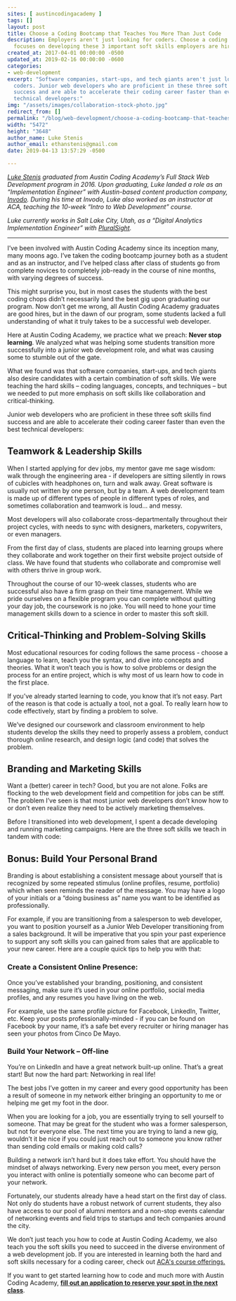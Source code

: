 ```yaml
---
sites: [ austincodingacademy ]
tags: []
layout: post
title: Choose a Coding Bootcamp that Teaches You More Than Just Code
description: Employers aren't just looking for coders. Choose a coding bootcamp that
  focuses on developing these 3 important soft skills employers are hiring for.
created_at: 2017-04-01 00:00:00 -0500
updated_at: 2019-02-16 00:00:00 -0600
categories:
- web-development
excerpt: "Software companies, start-ups, and tech giants aren't just looking for
  coders. Junior web developers who are proficient in these three soft skills find
  success and are able to accelerate their coding career faster than even the best
  technical developers:"
img: "/assets/images/collaboration-stock-photo.jpg"
redirect_from: []
permalink: "/blog/web-development/choose-a-coding-bootcamp-that-teaches-you-more-than-just-code/"
width: "5472"
height: "3648"
author_name: Luke Stenis
author_email: ethanstenis@gmail.com
date: 2019-04-13 13:57:29 -0500

---
```

[_Luke Stenis_](https://www.linkedin.com/in/ethanstenis/) _graduated from Austin Coding Academy’s Full Stack Web Development program in 2016. Upon graduating, Luke landed a role as an “Implementation Engineer” with Austin-based content production company,_ [_Invodo_](https://www.invodo.com/)_. During his time at Invodo, Luke also worked as an instructor at ACA, teaching the 10-week “Intro to Web Development” course._

_Luke currently works in Salt Lake City, Utah, as a “Digital Analytics Implementation Engineer” with_ [_PluralSight_](https://www.pluralsight.com/)_._

***

I’ve been involved with Austin Coding Academy since its inception many, many moons ago. I’ve taken the coding bootcamp journey both as a student and as an instructor, and I’ve helped class after class of students go from complete novices to completely job-ready in the course of nine months, with varying degrees of success.

This might surprise you, but in most cases the students with the best coding chops didn’t necessarily land the best gig upon graduating our program. Now don’t get me wrong, all Austin Coding Academy graduates are good hires, but in the dawn of our program, some students lacked a full understanding of what it truly takes to be a successful web developer.

Here at Austin Coding Academy, we practice what we preach: **Never stop learning**. We analyzed what was helping some students transition more successfully into a junior web development role, and what was causing some to stumble out of the gate.

What we found was that software companies, start-ups, and tech giants also desire candidates with a certain combination of soft skills. We were teaching the hard skills – coding languages, concepts, and techniques – but we needed to put more emphasis on soft skills like collaboration and critical-thinking.

Junior web developers who are proficient in these three soft skills find success and are able to accelerate their coding career faster than even the best technical developers:

## Teamwork & Leadership Skills

When I started applying for dev jobs, my mentor gave me sage wisdom: walk through the engineering area - if developers are sitting silently in rows of cubicles with headphones on, turn and walk away. Great software is usually not written by one person, but by a team. A web development team is made up of different types of people in different types of roles, and sometimes collaboration and teamwork is loud… and messy.

Most developers will also collaborate cross-departmentally throughout their project cycles, with needs to sync with designers, marketers, copywriters, or even managers.

From the first day of class, students are placed into learning groups where they collaborate and work together on their first website project outside of class. We have found that students who collaborate and compromise well with others thrive in group work.

Throughout the course of our 10-week classes, students who are successful also have a firm grasp on their time management. While we pride ourselves on a flexible program you can complete without quitting your day job, the coursework is no joke. You will need to hone your time management skills down to a science in order to master this soft skill.

## Critical-Thinking and Problem-Solving Skills

Most educational resources for coding follows the same process - choose a language to learn, teach you the syntax, and dive into concepts and theories. What it won’t teach you is how to solve problems or design the process for an entire project, which is why most of us learn how to code in the first place.

If you’ve already started learning to code, you know that it’s not easy. Part of the reason is that code is actually a tool, not a goal. To really learn how to code effectively, start by finding a problem to solve.

We’ve designed our coursework and classroom environment to help students develop the skills they need to properly assess a problem, conduct thorough online research, and design logic (and code) that solves the problem.

## Branding and Marketing Skills

Want a (better) career in tech? Good, but you are not alone. Folks are flocking to the web development field and competition for jobs can be stiff. The problem I’ve seen is that most junior web developers don’t know how to or don’t even realize they need to be actively marketing themselves.

Before I transitioned into web development, I spent a decade developing and running marketing campaigns. Here are the three soft skills we teach in tandem with code:

## Bonus: Build Your Personal Brand

Branding is about establishing a consistent message about yourself that is recognized by some repeated stimulus (online profiles, resume, portfolio) which when seen reminds the reader of the message. You may have a logo of your initials or a “doing business as” name you want to be identified as professionally.

For example, if you are transitioning from a salesperson to web developer, you want to position yourself as a Junior Web Developer transitioning from a sales background. It will be imperative that you spin your past experience to support any soft skills you can gained from sales that are applicable to your new career. Here are a couple quick tips to help you with that:

### Create a Consistent Online Presence:

Once you’ve established your branding, positioning, and consistent messaging, make sure it’s used in your online portfolio, social media profiles, and any resumes you have living on the web.

For example, use the same profile picture for Facebook, LinkedIn, Twitter, etc. Keep your posts professionally-minded - if you can be found on Facebook by your name, it’s a safe bet every recruiter or hiring manager has seen your photos from Cinco De Mayo.

### Build Your Network – Off-line

You’re on LinkedIn and have a great network built-up online. That’s a great start! But now the hard part: Networking in real life!

The best jobs I’ve gotten in my career and every good opportunity has been a result of someone in my network either bringing an opportunity to me or helping me get my foot in the door.

When you are looking for a job, you are essentially trying to sell yourself to someone. That may be great for the student who was a former salesperson, but not for everyone else. The next time you are trying to land a new gig, wouldn’t it be nice if you could just reach out to someone you know rather than sending cold emails or making cold calls?

Building a network isn’t hard but it does take effort. You should have the mindset of always networking. Every new person you meet, every person you interact with online is potentially someone who can become part of your network.

Fortunately, our students already have a head start on the first day of class. Not only do students have a robust network of current students, they also have access to our pool of alumni mentors and a non-stop events calendar of networking events and field trips to startups and tech companies around the city.

We don’t just teach you how to code at Austin Coding Academy, we also teach you the soft skills you need to succeed in the diverse environment of a web development job. If you are interested in learning both the hard and soft skills necessary for a coding career, check out [ACA's course offerings.](https://austincodingacademy.com/)

If you want to get started learning how to code and much more with Austin Coding Academy, [**fill out an application to reserve your spot in the next class**](https://austincodingacademy.com/apply).